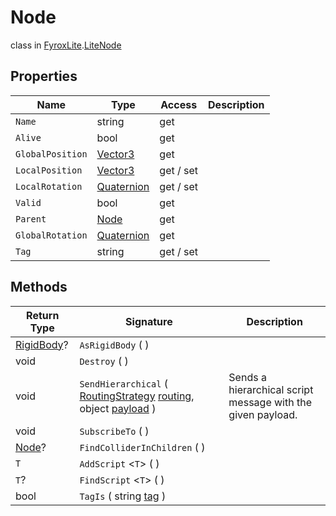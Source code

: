 # Node
class in [FyroxLite](../../scripting_api_cs.md).[LiteNode](../LiteNode.md)
## Properties
| Name | Type | Access | Description |
|---|---|---|---|
| `Name` | string | get |  |
| `Alive` | bool | get |  |
| `GlobalPosition` | [Vector3](../LiteMath/Vector3.md) | get |  |
| `LocalPosition` | [Vector3](../LiteMath/Vector3.md) | get / set |  |
| `LocalRotation` | [Quaternion](../LiteMath/Quaternion.md) | get / set |  |
| `Valid` | bool | get |  |
| `Parent` | [Node](../LiteNode/Node.md) | get |  |
| `GlobalRotation` | [Quaternion](../LiteMath/Quaternion.md) | get |  |
| `Tag` | string | get / set |  |
## Methods
| Return Type | Signature | Description |
|---|---|---|
| [RigidBody](../LitePhysics/RigidBody.md)? | `AsRigidBody` (  ) |  |
| void | `Destroy` (  ) |  |
| void | `SendHierarchical` ( [RoutingStrategy](../LiteNode/RoutingStrategy.md) <ins>routing</ins>, object <ins>payload</ins> ) | Sends a hierarchical script message with the given payload. |
| void | `SubscribeTo` (  ) |  |
| [Node](../LiteNode/Node.md)? | `FindColliderInChildren` (  ) |  |
| `T` | `AddScript` <`T`> (  ) |  |
| `T`? | `FindScript` <`T`> (  ) |  |
| bool | `TagIs` ( string <ins>tag</ins> ) |  |

